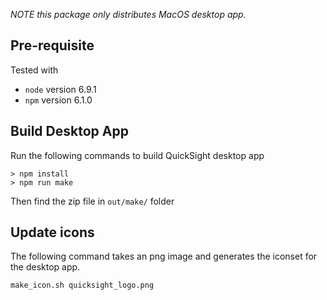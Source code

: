 *NOTE this package only distributes MacOS desktop app.*

## Pre-requisite

Tested with
* `node` version 6.9.1
* `npm` version 6.1.0

## Build Desktop App

Run the following commands to build QuickSight desktop app

```
> npm install
> npm run make 
```

Then find the zip file in `out/make/` folder

## Update icons

The following command takes an png image and generates the iconset for the desktop app.

```
make_icon.sh quicksight_logo.png
```
